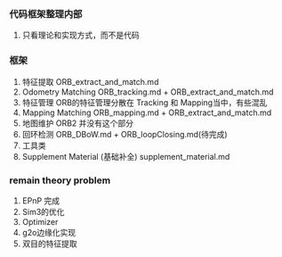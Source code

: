 <!--
 * @Author: Liu Weilong
 * @Date: 2021-01-28 08:56:06
 * @LastEditors: Liu Weilong 
 * @LastEditTime: 2021-01-29 13:46:54
 * @FilePath: /3rd-test-learning/31. orb_slam_related/doc/doc_sketch.md
 * @Description: 
-->
### 代码框架整理内部
1. 只看理论和实现方式，而不是代码

### 框架
1. 特征提取                ORB_extract_and_match.md
2. Odometry Matching      ORB_tracking.md  + ORB_extract_and_match.md
3. 特征管理                ORB的特征管理分散在 Tracking 和 Mapping当中，有些混乱
4. Mapping Matching       ORB_mapping.md + ORB_extract_and_match.md
5. 地图维护                ORB2 并没有这个部分
6. 回环检测                ORB_DBoW.md + ORB_loopClosing.md(待完成)<br>
7. 工具类                  
8. Supplement Material (基础补全) supplement_material.md<br>

### remain theory problem
1. EPnP           完成
2. Sim3的优化
3. Optimizer
4. g2o边缘化实现
5. 双目的特征提取